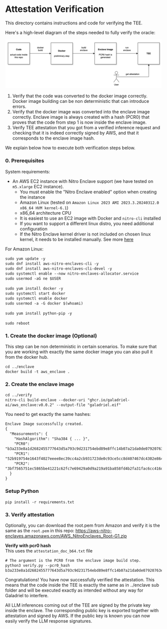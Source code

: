 # Attestation Verification

This directory contains instructions and code for verifying the TEE.

Here's a high-level diagram of the steps needed to fully verify the oracle:

![](/verification-diagram2.png)

1. Verify that the code was converted to the docker image correctly. Docker image building can be non deterministic that can introduce errors.
2. Verify that the docker image was converted into the enclave image correctly. Enclave image is always created with a hash (PCR0) that proves that the code from step 1 is now inside the enclave image.
3. Verify TEE attestation that you got from a verified inference request and checking that it is indeed correctly signed by AWS, and that it corresponds to the enclave image hash.

We explain below how to execute both verification steps below. 

### 0. Prerequisites

System requirements:

* An AWS EC2 instance with Nitro Enclave support (we have tested on `m5.xlarge` EC2 instance).
    * You must enable the "Nitro Enclave enabled" option when creating the instance
    * Amazon Linux (tested on `Amazon Linux 2023 AMI 2023.3.20240312.0 x86_64 HVM kernel-6.1`)
    * x86_64 architecture CPU
    * It is easiest to use an EC2 image with Docker and `nitro-cli` installed
    * If you want to support a different linux distro, you need additional configuration
    * If the Nitro Enclave kernel driver is not included on chosen linux kernel, it needs to be installed manually. See more [here](https://github.com/aws/aws-nitro-enclaves-cli/blob/main/docs/ubuntu_20.04_how_to_install_nitro_cli_from_github_sources.md)


For Amazon Linux:

```shell
sudo yum update -y
sudo dnf install aws-nitro-enclaves-cli -y
sudo dnf install aws-nitro-enclaves-cli-devel -y
sudo systemctl enable --now nitro-enclaves-allocator.service
sudo usermod -aG ne $USER

sudo yum install docker -y
sudo systemctl start docker
sudo systemctl enable docker
sudo usermod -a -G docker $(whoami)

sudo yum install python-pip -y

sudo reboot
```

### 1. Create the docker image (Optional)

This step can be non deterministic in certain scenarios. To make sure that you are working with exactly the same docker image you can also pull it from the docker hub.

```shell
cd ../enclave
docker build -t aws_enclave .
```

### 2. Create the enclave image

```shell
cd ../verify
nitro-cli build-enclave --docker-uri "ghcr.io/galadriel-ai/aws_enclave:v0.0.2" --output-file "galadriel.eif"
```

You need to get exactly the same hashes:

```shell
Enclave Image successfully created.
{
  "Measurements": {
    "HashAlgorithm": "Sha384 { ... }",
    "PCR0": "b3a233e8a1d2682455777643d5a793c9d231754ebd89e8ffc14b07a21da0de07920763e87f8cc6eb3a6d362beeb4f541",
    "PCR1": "52b919754e1643f4027eeee8ec39cc4a2cb931723de0c93ce5cc8d407467dc4302e86490c01c0d755acfe10dbf657546",
    "PCR2": "3bf7565751ec5865be41221c62fc7e69429a0d9a219a91ba858fd4b2fa31fac6cc416d5eca29cc9405a83749c896e494"
  }
}
```

### Setup Python

```shell
pip install -r requirements.txt
```

### 3. Verify attestation

Optionally, you can download the root.pem from Amazon and verify it is the same 
as the `root.pem` in this repo: https://aws-nitro-enclaves.amazonaws.com/AWS_NitroEnclaves_Root-G1.zip

**Verify with pcr0 hash**  
This uses the `attestation_doc_b64.txt` file
```shell
# The argument is the PCR0 from the enclave image build step.
python3 verify.py --pcr0_hash b3a233e8a1d2682455777643d5a793c9d231754ebd89e8ffc14b07a21da0de07920763e87f8cc6eb3a6d362beeb4f541
```

Congratulations! You have now successfully verified the attestation. This means that the code inside the TEE is exactly the same as in ../enclave sub folder and will be executed exactly as intended without any way for Galadriel to interfere.

All LLM inferences coming out of the TEE are signed by the private key inside the enclave. The corresponding public key is exported together with attestation and signed by AWS. If the public key is known you can now easily verify the LLM response signatures.
